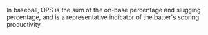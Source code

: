 In baseball, OPS is the sum of the on-base percentage and slugging percentage, and is a representative indicator of the batter's scoring productivity.
